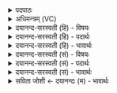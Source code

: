 <details><summary>पदपाठः</summary>

ऊर्जः॑। न॒पा॒त्। जा॒त॒वे॒द॒ इति॑ जातऽवेदः। सु॒श॒स्तिभि॒रिति॑ सुश॒स्तिऽभिः॑। मन्द॑स्व। धी॒तिभि॒रिति॑ धी॒तिऽभिः॑। हि॒तः। त्वेऽइति॒ त्वे। इषः॑। सम्। द॒धुः॒। भूरि॑वर्पस॒ इति भूरि॑ऽवर्पसः। चि॒त्रोत॑य॒ इति॑ चि॒त्रऽऊ॑तयः। वा॒मजा॑ता॒ इति॑ वा॒मऽजा॑ताः। १०८।
</details>

<details><summary>अधिमन्त्रम् (VC)</summary>

- अग्निर्देवता
- पावकाग्निर्ऋषिः
- निचृत् पङ्क्तिः
- पञ्चमः
</details>

<details><summary>दयानन्द-सरस्वती (हि) - विषयः</summary>

माता-पिता और पुत्र कैसे हों, इस विषय का उपदेश अगले मन्त्र में किया है ॥
</details>

<details><summary>दयानन्द-सरस्वती (हि) - पदार्थः</summary>

पदार्थान्वयभाषाः -  हे (जातवेदः) बुद्धि और धन से युक्त पुत्र ! जिस (त्वे) तुझ में (भूरिवर्पसः) बहुत प्रशंसा के योग्य रूपों से युक्त (चित्रोतयः) आश्चर्य के तुल्य रक्षा आदि कर्म्म करनेवाली (वामजाताः) प्रशंसा के योग्य कुलों वा कर्मों में प्रसिद्ध विद्याप्रिय अध्यापिका माता आदि विदुषी स्त्रियाँ (इषः) अन्नों को (संदधुः) धरें, भोजन करावें, सो तू (सुशस्तिभिः) उत्तम प्रशंसायुक्त क्रियाओं के साथ (धीतिभिः) अङ्गुलियों से बुलाया हुआ (ऊर्जः) (नपात्) धर्म के अनुकूल पराक्रमयुक्त सब के (हितः) हित को धारण सदा किये हुए (मन्दस्व) आनन्द में रह ॥१०८ ॥
</details>

<details><summary>दयानन्द-सरस्वती (हि) - भावार्थः</summary>

भावार्थभाषाः -  जिन कुमार और कुमारियों की माता विद्याप्रिय विदुषी हों, वे ही निरन्तर सुख को प्राप्त होते हैं, और जिन माता-पिताओं के सन्तान विद्या, अच्छी शिक्षा और ब्रह्मचर्य्य सेवन से शरीर और आत्मा के बल से युक्त धर्म का आचरण करनेवाले हैं, वे ही सदा सुखी हों ॥१०८ ॥
</details>

<details><summary>दयानन्द-सरस्वती (सं) - विषयः</summary>

मातापितृसन्तानाः कीदृशा भवेयुरित्याह ॥
</details>

<details><summary>दयानन्द-सरस्वती (सं) - पदार्थः</summary>

पदार्थान्वयभाषाः -  हे जातवेदस्तनय ! यस्मिँस्त्वे त्वयि भूरिवर्पसश्चित्रोतयो वामजाता मात्रादयोऽध्यापिका इषः संदधुः, स सुशस्तिभिर्धीतिभिराहूतस्त्वम् ऊर्ज्जो नपाद्धितः सदा मन्दस्व ॥१०८ ॥
</details>

<details><summary>दयानन्द-सरस्वती (सं) - भावार्थः</summary>

भावार्थभाषाः -  येषां कुमाराणां कुमारीणां मातरो विद्याप्रिया विदुष्यः सन्ति, त एव सततं सुखमाप्नुवन्ति। यासां मातॄणां येषां पितॄणां चापत्यानि विद्यासुशिक्षाब्रह्मचर्य्यैः शरीरात्मबलयुक्तानि धर्माचारीणि सन्ति, त एव सदा सुखिनः स्युः ॥१०८ ॥
</details>

<details><summary>सविता जोशी ← दयानन्दः (म) - भावार्थः</summary>

भावार्थभाषाः -  ज्या मुला-मुलींची माता विद्याप्रिय व विदुषी असेल ते नेहमी सुखी असतात. ज्या माता-पित्याची संताने विद्या, उत्तम शिक्षण व ब्रह्मचर्य यांनी शरीर, आत्मा यांचे बल वाढवून धर्माचरण करतात तीच नेहमी सुखी होतात.
</details>